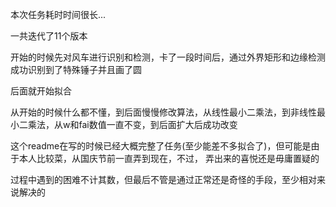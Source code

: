 本次任务耗时时间很长...

一共迭代了11个版本

开始的时候先对风车进行识别和检测，卡了一段时间后，通过外界矩形和边缘检测成功识别到了特殊锤子并且画了圆


后面就开始拟合

从开始的时候什么都不懂，到后面慢慢修改算法，从线性最小二乘法，到非线性最小二乘法，从w和fai数值一直不变，到后面扩大后成功改变

这个readme在写的时候已经大概完整了任务(至少能差不多拟合了)，但可能是由于本人比较菜，从国庆节前一直弄到现在，不过，
弄出来的喜悦还是毋庸置疑的

过程中遇到的困难不计其数，但最后不管是通过正常还是奇怪的手段，至少相对来说解决的
